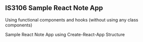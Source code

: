 ## IS3106 Sample React Note App

Using functional components and hooks (without using any class components)

Sample React Note App using Create-React-App Structure
